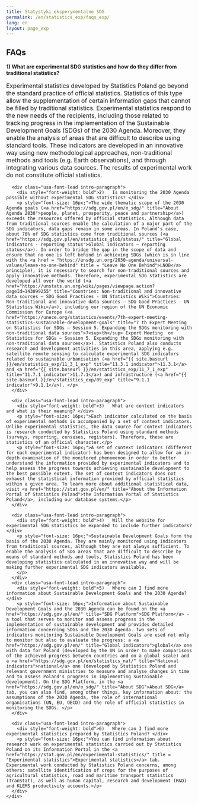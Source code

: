 ```yaml
---
title: Statystyki eksperymentalne SDG
permalink: /en/statistics_exp/faqs_exp/
lang: en
layout: page_exp
---
```

<div id="main" class="main-content" role="main">

  <a id="main-content" tabindex="-1"></a>
    <section class="pl-banner-exp">
    <div class="pl-grid">
      <div class="pl-banner-content">
                        <h1>FAQs</h1>
      </div>
    </div>
  </section>

  <section class="usa-section">
    <div class="pl-grid">
      <div class="usa-font-lead intro-paragraph">
        <div style="font-weight: bold">1)	What are experimental SDG statistics and how do they differ from traditional statistics? </div>
        <p style="font-size: 16px;">Experimental statistics developed by Statistics Poland go beyond the standard practice of official statistics. Statistics of this type allow the supplementation of certain information gaps that cannot be filled by traditional statistics. Experimental statistics respond to the new needs of the recipients, including those related to tracking progress in the implementation of the Sustainable Development Goals (SDGs) of the 2030 Agenda. Moreover, they enable the analysis of areas that are difficult to describe using standard tools. These indicators are developed in an innovative way using new methodological approaches, non-traditional methods and tools (e.g. Earth observations), and through integrating various data sources. The results of experimental work do not constitute official statistics.</p>
      </div>

      <div class="usa-font-lead intro-paragraph">
        <div style="font-weight: bold">2)	Is monitoring the 2030 Agenda possible without experimental SDG statistics? </div>
        <p style="font-size: 16px;">The wide thematic scope of the 2030 Agenda goals (<a href="https://sdg.gov.pl/en/o_sdg/" title="About Agenda 2030">people, planet, prosperity, peace and partnership</a>) exceeds the resources offered by official statistics. Although data from traditional sources enable the calculation of a major part of the SDG indicators, data gaps remain in some areas. In Poland’s case, about 70% of SDG statistics come from traditional sources (<a href="https://sdg.gov.pl/en/statistics_glob/status/" title="Global indicators - reporting status">Global indicators – reporting status</a>). In order to bridge the gap in the scope of data and ensure that no one is left behind in achieving SDGs (which is in line with the <a href = "https://unsdg.un.org/2030-agenda/universal-values/leave-no-one-behind" title = "Leave No One Behind">LNOB</a> principle), it is necessary to search for non-traditional sources and apply innovative methods. Therefore, experimental SDG statistics are developed all over the world (<a href="https://unstats.un.org/wiki/pages/viewpage.action?pageId=143099255" title="Countries: Non-traditional and innovative data sources – SDG Good Practices - UN Statistics Wiki">Countries: Non-traditional and innovative data sources – SDG Good Practices - UN Statistics Wiki</a>), including our region of the UN Economic Commission for Europe (<a href="https://unece.org/statistics/events/7th-expert-meeting-statistics-sustainable-development-goals" title="7 th Expert Meeting  on Statistics for SDGs – Session 5. Expanding the SDGs monitoring with non-traditional data sources">7<sup>th</sup> Expert Meeting  on Statistics for SDGs – Session 5. Expanding the SDGs monitoring with non-traditional data sources</a>). Statistics Poland also conducts research and development activities in this area, applying e.g. satellite remote sensing to calculate experimental SDG indicators related to sustainable urbanisation (<a href="{{ site.baseurl }}/en/statistics_exp/11_3_1_exp" title="11.3.1 indicator">11.3.1</a> and <a href="{{ site.baseurl }}/en/statistics_exp/11_7_1_exp" title="11.7.1 indicator">11.7.1</a>) and infrastructure (<a href="{{ site.baseurl }}/en/statistics_exp/09_exp" title="9.1.1 indicator">9.1.1</a>). </p>
      </div>

      <div class="usa-font-lead intro-paragraph">
        <div style="font-weight: bold">3)	What are context indicators and what is their meaning? </div>
        <p style="font-size: 16px;">Each indicator calculated on the basis of experimental methods is accompanied by a set of context indicators. Unlike experimental statistics, the data source for context indicators is research conducted by Statistics Poland using standard methods (surveys, reporting, censuses, registers). Therefore, these are statistics of an official character.</p>
        <p style="font-size: 16px;">A set of context indicators (different for each experimental indicator) has been designed to allow for an in-depth examination of the monitored phenomenon in order to better understand the information provided by experimental indicators and to help assess the progress towards achieving sustainable development to the best possible extent. The set of context indicators does not exhaust the statistical information provided by official statistics within a given area. To learn more about additional statistical data, visit <a href="https://stat.gov.pl/en/" title="About the Information Portal of Statistics Poland">the Information Portal of Statistics Poland</a>, including our database systems.</p>
      </div>

      <div class="usa-font-lead intro-paragraph">
        <div style="font-weight: bold">4)	Will the website for experimental SDG statistics be expanded to include further indicators? </div>
        <p style="font-size: 16px;">Sustainable Development Goals form the basis of the 2030 Agenda. They are mainly monitored using indicators from traditional sources, although they are not always sufficient. To enable the analysis of SDG areas that are difficult to describe by means of standard methods and tools, Statistics Poland has been developing statistics calculated in an innovative way and will be making further experimental SDG indicators available.
        </p>
      </div>
      <div class="usa-font-lead intro-paragraph">
        <div style="font-weight: bold">5)	Where can I find more information about Sustainable Development Goals and the 2030 Agenda? </div>
        <p style="font-size: 16px;">Information about Sustainable Development Goals and the 2030 Agenda can be found on the <a href="https://sdg.gov.pl/en/" title="SDG Platform">SDG Platform</a> - a tool that serves to monitor and assess progress in the implementation of sustainable development and provides detailed information concerning SDGs and the 2030 Agenda. Two sets of indicators monitoring Sustainable Development Goals are used not only to monitor but also to evaluate the progress: a <a href="https://sdg.gov.pl/en/" title="Global indicators">global</a> one with data for Poland (developed by the UN in order to make comparisons of the achieved progress between countries and on a global scale) and a <a href="https://sdg.gov.pl/en/statistics_nat/" title="National indicators">national</a> one (developed by Statistics Poland and relevant government ministries to measure and analyse changes in time and to assess Poland's progress in implementing sustainable development). On the SDG Platform, in the <a href="https://sdg.gov.pl/en/o_sdg/" title="About SDG">About SDG</a> tab, you can also find, among other things, key information about: the assumptions of the 2030 Agenda, the role of international organisations (UN, EU, OECD) and the role of official statistics in monitoring the SDGs. </p>
      </div>

      <div class="usa-font-lead intro-paragraph">
        <div style="font-weight: bold">6)	Where can I find more experimental statistics prepared by Statistics Poland? </div>
        <p style="font-size: 16px;">You can find information about research work on experimental statistics carried out by Statistics Poland on its Information Portal in the <a href="https://stat.gov.pl/en/experimental-statistics/" title = "Experimental statistics">Experimental statistics</a> tab. Experimental work conducted by Statistics Poland concerns, among others: satellite identification of crops for the purposes of agricultural statistics, road and maritime transport statistics (TranStat), as well as human capital, research and development (R&D) and KLEMS productivity accounts.</p>
      </div>
    </div>
  </section>
  </div>
